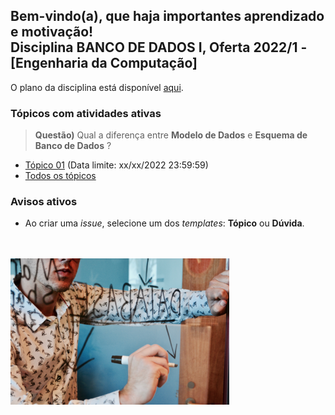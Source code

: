 ## Bem-vindo(a), que haja importantes aprendizado e motivação!<br> Disciplina **BANCO DE DADOS I**, Oferta 2022/1 - [Engenharia da Computação]

O plano da disciplina está disponível [aqui](./media/bd-2021-2-bec-plano.pdf).<br>

### Tópicos com atividades ativas

> **Questão)** Qual a diferença entre **Modelo de Dados** e **Esquema de Banco de Dados** ?

- [Tópico 01](./topicos/topico-01.md) (Data limite: xx/xx/2022 23:59:59)<br>
- [Todos os tópicos](topicos/topicos.md)<br>

### Avisos ativos

- Ao criar uma *issue*, selecione um dos *templates*: **Tópico** ou **Dúvida**.
<br>
<br>
<img src="./media/campaign-creators-IKHvOlZFCOg-unsplash.jpg" width="350">

